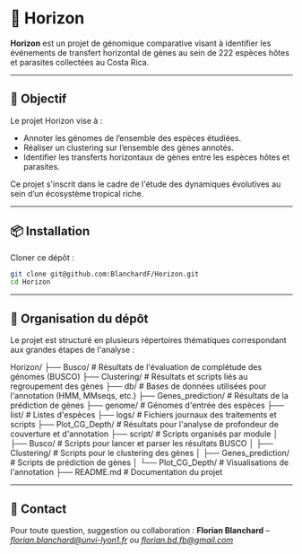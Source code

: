 # 🧬 Horizon

**Horizon** est un projet de génomique comparative visant à identifier les événements de transfert horizontal de gènes au sein de 222 espèces hôtes et parasites collectées au Costa Rica.

---

## 🎯 Objectif

Le projet Horizon vise à :
- Annoter les génomes de l’ensemble des espèces étudiées.
- Réaliser un clustering sur l’ensemble des gènes annotés.
- Identifier les transferts horizontaux de gènes entre les espèces hôtes et parasites.

Ce projet s'inscrit dans le cadre de l'étude des dynamiques évolutives au sein d’un écosystème tropical riche.

---

## 📦 Installation

Cloner ce dépôt :

```bash
git clone git@github.com:BlanchardF/Horizon.git
cd Horizon
```
---

## 📁 Organisation du dépôt

Le projet est structuré en plusieurs répertoires thématiques correspondant aux grandes étapes de l'analyse :

Horizon/
├── Busco/ # Résultats de l'évaluation de complétude des génomes (BUSCO)
├── Clustering/ # Résultats et scripts liés au regroupement des gènes
├── db/ # Bases de données utilisées pour l'annotation (HMM, MMseqs, etc.)
├── Genes_prediction/ # Résultats de la prédiction de gènes 
├── genome/ # Génomes d'entrée des espèces
├── list/ # Listes d'espèces
├── logs/ # Fichiers journaux des traitements et scripts
├── Plot_CG_Depth/ # Résultats pour l'analyse de profondeur de couverture et d'annotation 
├── script/ # Scripts organisés par module
│ ├── Busco/ # Scripts pour lancer et parser les résultats BUSCO
│ ├── Clustering/ # Scripts pour le clustering des gènes
│ ├── Genes_prediction/ # Scripts de prédiction de gènes
│ └── Plot_CG_Depth/ # Visualisations de l'annotation 
├── README.md # Documentation du projet

---

## 🙋 Contact

Pour toute question, suggestion ou collaboration :
**Florian Blanchard** – *[florian.blanchard@unvi-lyon1.fr](mailto:florian.blanchard@unvi-lyon1.fr)* ou *[florian.bd.fb@gmail.com](mailto:florian.bd.fb@gmail.com)* 
